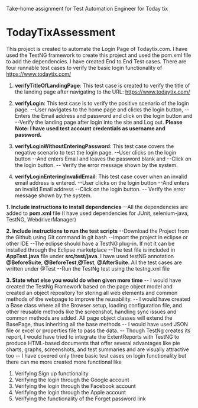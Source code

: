 Take-home assignment for Test Automation Engineer for Today tix
# TodayTixAssessment
This project is created to automate the Login Page of Todaytix.com. I have used the TestNG framework to create this project and used the pom.xml file to add the dependencies.
I have created End to End Test cases. There are four runnable test cases to verify the basic login functionality of https://www.todaytix.com/
1. **verifyTitleOfLandingPage**: This test case is created to verify the title of the landing page after navigating to the URL: https://www.todaytix.com/

2. **verifyLogin**: This test case is to verify the positive scenario of the login page. 
--User navigates to the home page and clicks the login button, 
--Enters the Email address and password and click on the login button and 
--Verify the landing page after login into the site and Log out.
**Please Note: I have used test account credentials as username and password.**    

3. **verifyLoginWithoutEnteringPassword**: This test case covers the negative scenario to test the login page. 
--User clicks on the login button 
--And enters Email and leaves the password blank and 
--Click on the login button.
-- Verify the error message shown by the system.

4. **verifyLoginEnteringInvalidEmail**: This test case cover when an invalid email address is entered.
--User clicks on the login button 
--And enters an invalid Email address
--Click on the login button.
-- Verify the error message shown by the system.
 
**1. Include instructions to install dependencies**
--All the dependencies are added to **pom.xml** file (I have used dependencies for JUnit, selenium-java, TestNG, WebdriverManager)

**2. Include instructions to run the test scripts**
--Download the Project from the Github using Git command in git bash 
--Import the project in eclipse or other IDE
--The eclipse should have a TestNG plug-in. If not it can be installed through the Eclipse marketplace
--The test file is included in **AppTest.java** file under **src/test/java**. 
  I have used testNG annotation **@BeforeSuite**, **@BeforeTest**,**@Test**, **@AfterSuite**.
  All the test cases are written under @Test
--Run the TestNg test using the testng.xml file

**3. State what else you would do when given more time**
-- I would have created the TestNg Framework based on the page object model and created an object repository for storing all web elements and common methods of the webpage to improve the reusability.
-- I would have created a Base class where all the Browser setup, loading configuration file, and other reusable methods like the screenshot, handling sync issues
   and common methods are added. All page object classes will extend the BasePage, thus inheriting all the base methods
-- I would have used JSON file or excel or properties file to pass the data.
-- Though TestNg creates its report, I would have tried to integrate the ExtentReports with TestNG to produce 
   HTML-based documents that offer several advantages like pie charts, graphs, screenshots, and test summaries and are visually attractive too
-- I have covered only three basic test cases on login functionality but there can me more created more functional like
 1. Verifying Sign up functionality
 2. Verifying the login through the Google account
 3. Verifying the login through the Facebook account
 4. Verifying  the login through the Apple account
 5. Verifying the functionality of the Forget password link
 

